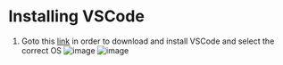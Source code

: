 # **Installing VSCode** 
1. Goto this [link](https://code.visualstudio.com/) in order to download and install VSCode and select the correct OS 
![image](https://user-images.githubusercontent.com/127058698/230822289-5ab0a8cb-5daa-43c2-a432-dd23e0958662.png)
![image](https://user-images.githubusercontent.com/127058698/230822141-fff239fb-bbcc-4e6e-a8b4-5aa5844db8f6.png)

